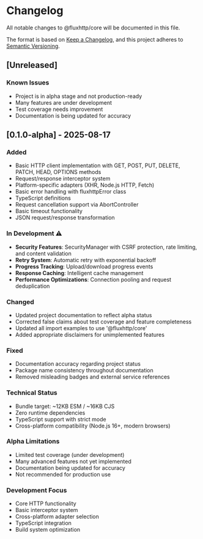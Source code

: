 # Changelog

All notable changes to @fluxhttp/core will be documented in this file.

The format is based on [Keep a Changelog](https://keepachangelog.com/en/1.0.0/),
and this project adheres to [Semantic Versioning](https://semver.org/spec/v2.0.0.html).

## [Unreleased]

### Known Issues
- Project is in alpha stage and not production-ready
- Many features are under development
- Test coverage needs improvement
- Documentation is being updated for accuracy

## [0.1.0-alpha] - 2025-08-17

### Added
- Basic HTTP client implementation with GET, POST, PUT, DELETE, PATCH, HEAD, OPTIONS methods
- Request/response interceptor system
- Platform-specific adapters (XHR, Node.js HTTP, Fetch)
- Basic error handling with fluxhttpError class
- TypeScript definitions
- Request cancellation support via AbortController
- Basic timeout functionality
- JSON request/response transformation

### In Development ⚠️
- **Security Features**: SecurityManager with CSRF protection, rate limiting, and content validation
- **Retry System**: Automatic retry with exponential backoff
- **Progress Tracking**: Upload/download progress events
- **Response Caching**: Intelligent cache management
- **Performance Optimizations**: Connection pooling and request deduplication

### Changed
- Updated project documentation to reflect alpha status
- Corrected false claims about test coverage and feature completeness
- Updated all import examples to use '@fluxhttp/core'
- Added appropriate disclaimers for unimplemented features

### Fixed
- Documentation accuracy regarding project status
- Package name consistency throughout documentation
- Removed misleading badges and external service references

### Technical Status
- Bundle target: ~12KB ESM / ~16KB CJS
- Zero runtime dependencies
- TypeScript support with strict mode
- Cross-platform compatibility (Node.js 16+, modern browsers)

### Alpha Limitations
- Limited test coverage (under development)
- Many advanced features not yet implemented
- Documentation being updated for accuracy
- Not recommended for production use

### Development Focus
- Core HTTP functionality
- Basic interceptor system
- Cross-platform adapter selection
- TypeScript integration
- Build system optimization